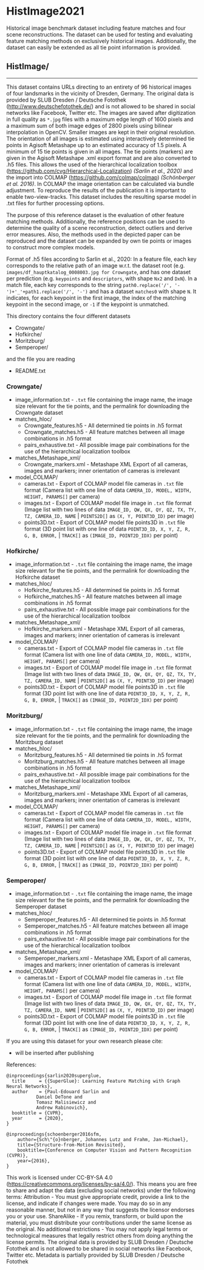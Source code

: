 # HistImage2021
Historical image benchmark dataset including feature matches and four scene reconstructions. The dataset can be used for testing and evaluating feature matching methods on exclusively historical images. Additionally, the dataset can easily be extended as all tie point information is provided.

## HistImage/
------------------
This dataset contains URLs directing to an entirety of 96 historical images of four landsmarks in the vicinity of Dresden, Germany.
The original data is provided by SLUB Dresden / Deutsche Fotothek (http://www.deutschefotothek.de/) and is not allowed to be shared in social networks like Facebook, Twitter etc.
The images are saved after digitization in full quality as `*.jpg` files with a maximum edge length of 1600 pixels and a maximum sum of both image edges of 2800 pixels using bilinear interpolation in OpenCV. Smaller images are kept in their original resolution.
The orientation of all images is estimated using interactively determined tie points in Agisoft Metashape up to an estimated accuracy of 1.5 pixels.
A minimum of 15 tie points is given in all images.
The tie points (markers) are given in the Agisoft Metashape .xml export format and are also converted to .h5 files.
This allows the used of the hierarchical localization toolbox (https://github.com/cvg/Hierarchical-Localization) *(Sarlin et al., 2020)* and the import into COLMAP (https://github.com/colmap/colmap) *(Schönberger et al. 2016)*.
In COLMAP the image orientation can be calculated via bundle adjustment.
To reproduce the results of the publication it is important to enable two-view-tracks. 
This dataset includes the resulting sparse model in .txt files for further processing options.

The purpose of this reference dataset is the evaluation of other feature matching methods.
Additionally, the reference positions can be used to determine the quality of a scene reconstruction, detect outliers and derive error measures.
Also, the methods used in the depicted paper can be reproduced and the dataset can be expanded by own tie points or images to construct more complex models.

Format of .h5 files according to Sarlin et al., 2020:
In a feature file, each key corresponds to the relative path of an image w.r.t. the dataset root (e.g. `images/df_hauptkatalog_0008003.jpg for Crowngate`, and has one dataset per prediction (e.g. `keypoints` and `descriptors`, with shape `Nx2` and `DxN`).
In a match file, each key corresponds to the string `path0.replace('/', '-')+'_'+path1.replace('/', '-')` and has a dataset `matches0` with shape `N`. 
It indicates, for each keypoint in the first image, the index of the matching keypoint in the second image, or `-1` if the keypoint is unmatched.


This directory contains the four different datasets 
* Crowngate/ 
* Hofkirche/
* Moritzburg/ 
* Semperoper/ 

and the file you are reading 
* README.txt

### Crowngate/
  * image_information.txt - `.txt` file containing the image name, the image size relevant for the tie points, and the permalink for downloading the Crowngate dataset
  * matches_hloc/
     * Crowngate_features.h5 - All determined tie points in .h5 format
     * Crowngate_matches.h5 - All feature matches between all image combinations in .h5 format
     * pairs_exhaustive.txt - All possible image pair combinations for the use of the hierarchical localization toolbox
  * matches_Metashape_xml/
     * Crowngate_markers.xml - Metashape XML Export of all cameras, images and markers; inner orientation of cameras is irrelevant 
  * model_COLMAP/
     * cameras.txt - Export of COLMAP model file cameras in `.txt` file format (Camera list with one line of data `CAMERA_ID, MODEL, WIDTH, HEIGHT, PARAMS[]` per camera)
     * images.txt - Export of COLMAP model file image in `.txt` file format (Image list with two lines of data `IMAGE_ID, QW, QX, QY, QZ, TX, TY, TZ, CAMERA_ID, NAME` | `POINTS2D[]` as `(X, Y, POINT3D_ID)` per image)
     * points3D.txt - Export of COLMAP model file points3D in `.txt` file format (3D point list with one line of data `POINT3D_ID, X, Y, Z, R, G, B, ERROR,` | `TRACK[]` as `(IMAGE_ID, POINT2D_IDX)` per point)

### Hofkirche/
  * image_information.txt - `.txt` file containing the image name, the image size relevant for the tie points, and the permalink for downloading the Hofkirche dataset
  * matches_hloc/
     * Hofkirche_features.h5 - All determined tie points in .h5 format
     * Hofkirche_matches.h5 - All feature matches between all image combinations in .h5 format
     * pairs_exhaustive.txt - All possible image pair combinations for the use of the hierarchical localization toolbox
  * matches_Metashape_xml/
     * Hofkirche_markers.xml - Metashape XML Export of all cameras, images and markers; inner orientation of cameras is irrelevant 
  * model_COLMAP/
     * cameras.txt - Export of COLMAP model file cameras in `.txt` file format (Camera list with one line of data `CAMERA_ID, MODEL, WIDTH, HEIGHT, PARAMS[]` per camera)
     * images.txt - Export of COLMAP model file image in `.txt` file format (Image list with two lines of data `IMAGE_ID, QW, QX, QY, QZ, TX, TY, TZ, CAMERA_ID, NAME` | `POINTS2D[]` as `(X, Y, POINT3D_ID)` per image)
     * points3D.txt - Export of COLMAP model file points3D in `.txt` file format (3D point list with one line of data `POINT3D_ID, X, Y, Z, R, G, B, ERROR,` | `TRACK[]` as `(IMAGE_ID, POINT2D_IDX)` per point)

### Moritzburg/
* image_information.txt - `.txt` file containing the image name, the image size relevant for the tie points, and the permalink for downloading the Moritzburg dataset
* matches_hloc/
     * Moritzburg_features.h5 - All determined tie points in .h5 format
     * Moritzburg_matches.h5 - All feature matches between all image combinations in .h5 format
     * pairs_exhaustive.txt - All possible image pair combinations for the use of the hierarchical localization toolbox
* matches_Metashape_xml/
     * Moritzburg_markers.xml - Metashape XML Export of all cameras, images and markers; inner orientation of cameras is irrelevant 
* model_COLMAP/
     * cameras.txt - Export of COLMAP model file cameras in `.txt` file format (Camera list with one line of data `CAMERA_ID, MODEL, WIDTH, HEIGHT, PARAMS[]` per camera)
     * images.txt - Export of COLMAP model file image in `.txt` file format (Image list with two lines of data `IMAGE_ID, QW, QX, QY, QZ, TX, TY, TZ, CAMERA_ID, NAME` | `POINTS2D[]` as `(X, Y, POINT3D_ID)` per image)
     * points3D.txt - Export of COLMAP model file points3D in `.txt` file format (3D point list with one line of data `POINT3D_ID, X, Y, Z, R, G, B, ERROR,` | `TRACK[]` as `(IMAGE_ID, POINT2D_IDX)` per point)

### Semperoper/
* image_information.txt - `.txt` file containing the image name, the image size relevant for the tie points, and the permalink for downloading the Semperoper dataset
* matches_hloc/
     * Semperoper_features.h5 - All determined tie points in .h5 format
     * Semperoper_matches.h5 - All feature matches between all image combinations in .h5 format
     * pairs_exhaustive.txt - All possible image pair combinations for the use of the hierarchical localization toolbox
* matches_Metashape_xml/
     * Semperoper_markers.xml - Metashape XML Export of all cameras, images and markers; inner orientation of cameras is irrelevant 
* model_COLMAP/
     * cameras.txt - Export of COLMAP model file cameras in `.txt` file format (Camera list with one line of data `CAMERA_ID, MODEL, WIDTH, HEIGHT, PARAMS[]` per camera)
     * images.txt - Export of COLMAP model file image in `.txt` file format (Image list with two lines of data `IMAGE_ID, QW, QX, QY, QZ, TX, TY, TZ, CAMERA_ID, NAME` | `POINTS2D[]` as `(X, Y, POINT3D_ID)` per image)
     * points3D.txt - Export of COLMAP model file points3D in `.txt` file format (3D point list with one line of data `POINT3D_ID, X, Y, Z, R, G, B, ERROR,` | `TRACK[]` as `(IMAGE_ID, POINT2D_IDX)` per point)

If you are using this dataset for your own research please cite:

* will be inserted after publishing

References:

	@inproceedings{sarlin2020superglue,
	  title     = {{SuperGlue}: Learning Feature Matching with Graph Neural Networks},
	  author    = {Paul-Edouard Sarlin and
		       Daniel DeTone and
		       Tomasz Malisiewicz and
		       Andrew Rabinovich},
	  booktitle = {CVPR},
	  year      = {2020},
	}

	@inproceedings{schoenberger2016sfm,
	    author={Sch\"{o}nberger, Johannes Lutz and Frahm, Jan-Michael},
	    title={Structure-from-Motion Revisited},
	    booktitle={Conference on Computer Vision and Pattern Recognition (CVPR)},
	    year={2016},
	}

This work is licensed under CC-BY-SA 4.0 (https://creativecommons.org/licenses/by-sa/4.0/).
This means you are free to share and adapt the data (excluding social networks) under the following terms:
Attribution - You must give appropriate credit, provide a link to the license, and indicate if changes were made. You may do so in any reasonable manner, but not in any way that suggests the licensor endorses you or your use.
ShareAlike - If you remix, transform, or build upon the material, you must distribute your contributions under the same license as the original.
No additional restrictions - You may not apply legal terms or technological measures that legally restrict others from doing anything the license permits.
The original data is provided by SLUB Dresden / Deutsche Fotothek and is not allowed to be shared in social networks like Facebook, Twitter etc.
Metadata is partially provided by SLUB Dresden / Deutsche Fotothek
